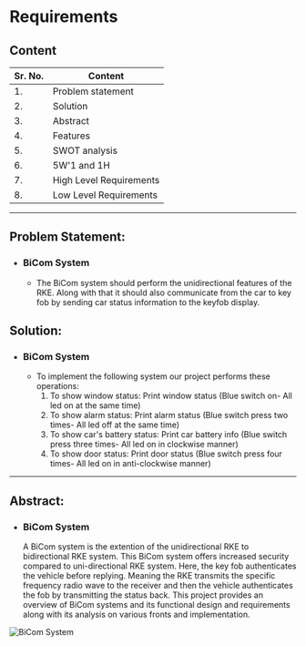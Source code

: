# Requirements 
## **Content**
| Sr. No. | Content                 |
| ------- | ----------------------- |
| 1.      | Problem statement       |
| 2.      | Solution                |
| 3.      | Abstract                |
| 4.      | Features                |
| 5.      | SWOT analysis           |
| 6.      | 5W'1 and 1H             |
| 7.      | High Level Requirements |
| 8.      | Low Level Requirements  |

---------------------------------------------------------------------------

## **Problem Statement:**
- ### BiCom System
    - The BiCom system should perform the unidirectional features of the RKE. Along with that it should also communicate from the car to key fob by sending car status information to the keyfob display.

## **Solution:**
- ### BiCom System
    - To implement the following system our project performs these operations: 
        1. To show window status: 
            Print window status (Blue switch on- All led on at the same time)
        1. To show alarm status:
            Print alarm status (Blue switch press two times- All led off at the same time)
        2. To show car's battery status:
            Print car battery info (Blue switch press three times- All led on in clockwise manner)
        3. To show door status:
            Print door status (Blue switch press four times- All led on in anti-clockwise manner)
-----------------------------------------------------------------------------------------------------

## **Abstract:**
- ### BiCom System
    A BiCom system is the extention of the unidirectional RKE to bidirectional RKE system. This BiCom system offers increased security compared to uni-directional RKE system. Here, the key fob authenticates the vehicle before replying. Meaning the RKE transmits the specific frequency radio wave to the receiver and then the vehicle authenticates the fob by transmitting the status back.
    This project provides an overview of BiCom systems and its functional design and requirements along with its analysis on various fronts and implementation. 

![BiCom System](2022-03-11-14-12-48.png)
